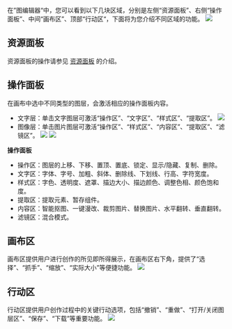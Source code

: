 在”图编辑器“中，您可以看到以下几块区域，分别是左侧“资源面板”、右侧“操作面板”、中间“画布区”、顶部“行动区“，下面将为您介绍不同区域的功能。
![](https://main.qcloudimg.com/raw/fa27924cebfccac7014c71c6f308edda.png)

## 资源面板
资源面板的操作请参见 [资源面板](https://tcloud-doc.isd.com/document/product/1351/50830) 的介绍。
## 操作面板
在画布中选中不同类型的图层，会激活相应的操作面板内容。
- 文字层：单击文字图层可激活“操作区”、“文字区”、“样式区”、“提取区”。
![](https://main.qcloudimg.com/raw/91005efd9cab491550a06c59feacbf6a.png)
- 图像层：单击图片图层可激活“操作区”、“样式区”、“内容区”、“提取区”、“滤镜区”。
![](https://main.qcloudimg.com/raw/6ad87ee01b15c4b6ed41f0e37738bbff.png)
![](https://main.qcloudimg.com/raw/c91a0b9b1b1fec1763d5136c75c004ac.png)
 
**操作面板**
- 操作区：图层的上移、下移、置顶、置底、锁定、显示/隐藏、复制、删除。
- 文字区：字体、字号、加粗、斜体、删除线、下划线、行高、字符宽度。
- 样式区：字色、透明度、遮罩、描边大小、描边颜色、调整色相、颜色饱和度。
- 提取区：提取元素、暂存组件。
- 内容区：智能抠图、一键漫改、裁剪图片、替换图片、水平翻转、垂直翻转。
- 滤镜区：混合模式。

## 画布区
画布区提供用户进行创作的所见即所得展示，在画布区右下角，提供了“选择”、“抓手”、“缩放”、“实际大小”等便捷功能。
![](https://main.qcloudimg.com/raw/c2da94429b8513c6d641ce17875f9924.jpg)
## 行动区
行动区提供用户创作过程中的关键行动选项，包括“撤销”、“重做”、“打开/关闭图层区”、“保存”、“下载”等重要功能。
![](https://main.qcloudimg.com/raw/4797e7722fd32e3735b5d94efd42db85.jpg)
